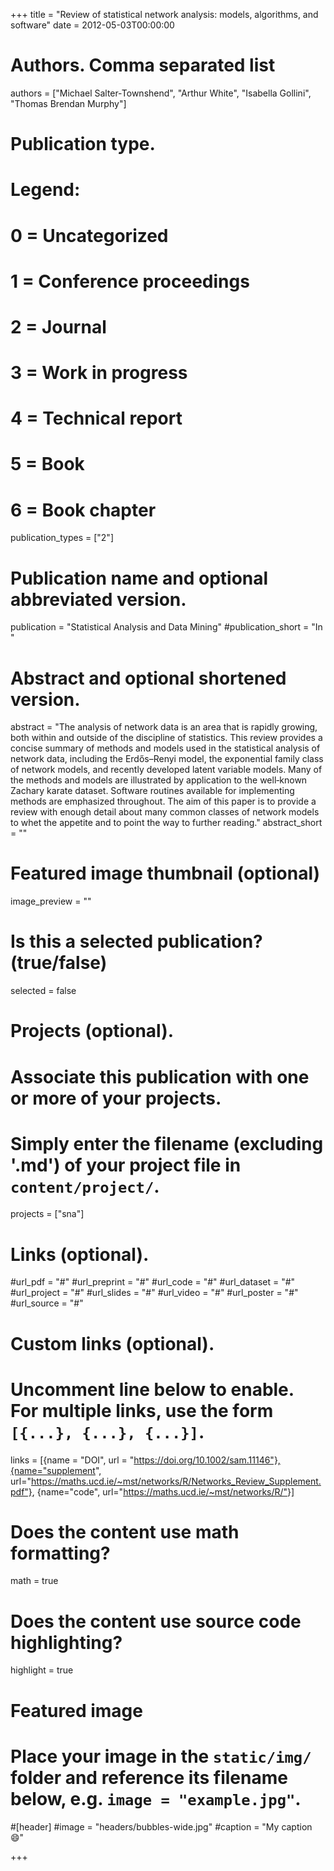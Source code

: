 +++
title = "Review of statistical network analysis: models, algorithms, and software"
date = 2012-05-03T00:00:00

# Authors. Comma separated list
authors = ["Michael Salter‐Townshend", "Arthur White", "Isabella Gollini", "Thomas Brendan Murphy"]

# Publication type.
# Legend:
# 0 = Uncategorized
# 1 = Conference proceedings
# 2 = Journal
# 3 = Work in progress
# 4 = Technical report
# 5 = Book
# 6 = Book chapter
publication_types = ["2"]

# Publication name and optional abbreviated version.
publication = "Statistical Analysis and Data Mining"
#publication_short = "In "

# Abstract and optional shortened version.
abstract = "The analysis of network data is an area that is rapidly growing, both within and outside of the discipline of statistics. This review provides a concise summary of methods and models used in the statistical analysis of network data, including the Erdős–Renyi model, the exponential family class of network models, and recently developed latent variable models. Many of the methods and models are illustrated by application to the well‐known Zachary karate dataset. Software routines available for implementing methods are emphasized throughout. The aim of this paper is to provide a review with enough detail about many common classes of network models to whet the appetite and to point the way to further reading."
abstract_short = ""

# Featured image thumbnail (optional)
image_preview = ""

# Is this a selected publication? (true/false)
selected = false

# Projects (optional).
#   Associate this publication with one or more of your projects.
#   Simply enter the filename (excluding '.md') of your project file in `content/project/`.
projects = ["sna"]

# Links (optional).
#url_pdf = "#"
#url_preprint = "#"
#url_code = "#"
#url_dataset = "#"
#url_project = "#"
#url_slides = "#"
#url_video = "#"
#url_poster = "#"
#url_source = "#"

# Custom links (optional).
#   Uncomment line below to enable. For multiple links, use the form `[{...}, {...}, {...}]`.
links = [{name = "DOI", url = "https://doi.org/10.1002/sam.11146"},{name="supplement", url="https://maths.ucd.ie/~mst/networks/R/Networks_Review_Supplement.pdf"}, {name="code", url="https://maths.ucd.ie/~mst/networks/R/"}]

# Does the content use math formatting?
math = true

# Does the content use source code highlighting?
highlight = true

# Featured image
# Place your image in the `static/img/` folder and reference its filename below, e.g. `image = "example.jpg"`.
#[header]
#image = "headers/bubbles-wide.jpg"
#caption = "My caption :smile:"

+++

